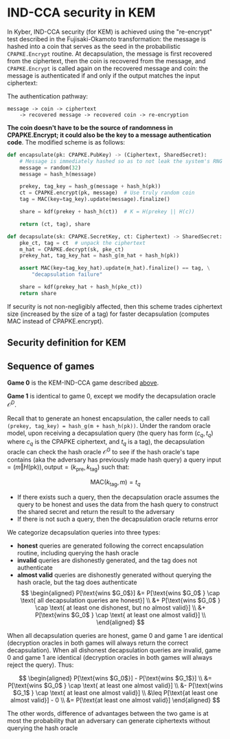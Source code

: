 # IND-CCA security in KEM
In Kyber, IND-CCA security (for KEM) is achieved using the "re-encrypt" test described in the Fujisaki-Okamoto transformation: the message is hashed into a coin that serves as the seed in the probabilistic `CPAPKE.Encrypt` routine. At decapsulation, the message is first recovered from the ciphertext, then the coin is recovered from the message, and `CPAPKE.Encrypt` is called again on the recovered message and coin: the message is authenticated if and only if the output matches the input ciphertext:

The authentication pathway:

```
message -> coin -> ciphertext 
    -> recovered message -> recovered coin -> re-encryption
```

**The coin doesn't have to be the source of randomness in CPAPKE.Encrypt; it could also be the key to a message authentication code**. The modified scheme is as follows:

```python
def encapsulate(pk: CPAPKE.PubKey) -> (Ciphertext, SharedSecret):
    # Message is immediately hashed so as to not leak the system's RNG state
    message = random(32)
    message = hash_h(message)

    prekey, tag_key = hash_g(message + hash_h(pk))
    ct = CPAPKE.encrypt(pk, message)  # Use truly random coin
    tag = MAC(key=tag_key).update(message).finalize()

    share = kdf(prekey + hash_h(ct))  # K = H(prekey || H(c))

    return (ct, tag), share

def decapsulate(sk: CPAPKE.SecretKey, ct: Ciphertext) -> SharedSecret:
    pke_ct, tag = ct  # unpack the ciphertext
    m_hat = CPAPKE.decrypt(sk, pke_ct)
    prekey_hat, tag_key_hat = hash_g(m_hat + hash_h(pk))

    assert MAC(key=tag_key_hat).update(m_hat).finalize() == tag, \
        "decapsulation failure"

    share = kdf(prekey_hat + hash_h(pke_ct))
    return share
```

If security is not non-negligibly affected, then this scheme trades ciphertext size (increased by the size of a tag) for faster decapsulation (computes MAC instead of CPAPKE.encrypt).

## Security definition for KEM


## Sequence of games
**Game 0** is the KEM-IND-CCA game described [above](#security-definition-for-kem).

**Game 1** is identical to game 0, except we modify the decapsulation oracle $\mathcal{O}^{D}$.

Recall that to generate an honest encapsulation, the caller needs to call `(prekey, tag_key) = hash_g(m + hash_h(pk))`. Under the random oracle model, upon receiving a decapsulation query (the query has form $(c_q, t_q)$ where $c_q$ is the CPAPKE ciphertext, and $t_q$ is a tag), the decapsulation oracle can check the hash oracle $\mathcal{O}^G$ to see if the hash oracle's tape contains (aka the adversary has previously made hash query) a query $\text{input} = (m \Vert H(\text{pk})), \text{output} = (k_\text{pre}, k_\text{tag})$ such that:

$$
\text{MAC}(k_\text{tag}, m) = t_q
$$

* If there exists such a query, then the decapsulation oracle assumes the query to be honest and uses the data from the hash query to construct the shared secret and return the result to the adversary
* If there is not such a query, then the decapsulation oracle returns error

We categorize decapsulation queries into three types:
- **honest** queries are generated following the correct encapsulation routine, including querying the hash oracle
- **invalid** queries are dishonestly generated, and the tag does not authenticate
- **almost valid** queries are dishonestly generated without querying the hash oracle, but the tag does authenticate
$$
\begin{aligned}
P[\text{wins $G_0$}] &= P[\text{wins $G_0$ } \cap \text{ all decapsulation queries are honest}] \\
&+ P[\text{wins $G_0$ } \cap \text{ at least one dishonest, but no almost valid}] \\
&+ P[\text{wins $G_0$ } \cap \text{ at least one almost valid}] \\
\end{aligned}
$$

When all decapsulation queries are honest, game 0 and game 1 are identical (decryption oracles in both games will always return the correct decapsulation). When all dishonest decapsulation queries are invalid, game 0 and game 1 are identical (decryption oracles in both games will always reject the query). Thus:

$$
\begin{aligned}
P[\text{wins $G_0$}] - P[\text{wins $G_1$}] \\
&= P[\text{wins $G_0$ } \cap \text{ at least one almost valid}] \\
&- P[\text{wins $G_1$ } \cap \text{ at least one almost valid}] \\
&\leq P[\text{at least one almost valid}] - 0 \\
&= P[\text{at least one almost valid}]
\end{aligned}
$$

The other words, difference of advantages between the two game is at most the probability that an adversary can generate ciphertexts without querying the hash oracle